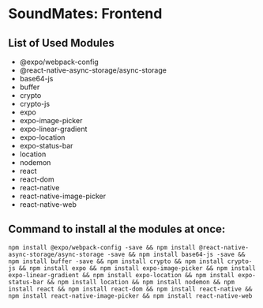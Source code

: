# SoundMates: Frontend

## List of Used Modules
 - @expo/webpack-config
 - @react-native-async-storage/async-storage
 - base64-js
 - buffer
 - crypto
 - crypto-js
 - expo
 - expo-image-picker
 - expo-linear-gradient
 - expo-location
 - expo-status-bar
 - location
 - nodemon
 - react
 - react-dom
 - react-native
 - react-native-image-picker
 - react-native-web

## Command to install al the modules at once:

    npm install @expo/webpack-config -save && npm install @react-native-async-storage/async-storage -save && npm install base64-js -save && npm install buffer -save && npm install crypto && npm install crypto-js && npm install expo && npm install expo-image-picker && npm install expo-linear-gradient && npm install expo-location && npm install expo-status-bar && npm install location && npm install nodemon && npm install react && npm install react-dom && npm install react-native && npm install react-native-image-picker && npm install react-native-web

